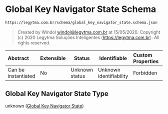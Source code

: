 # Global Key Navigator State Schema

```txt
https://legytma.com.br/schema/global_key_navigator_state.schema.json
```




> Created by Windol [windol@legytma.com.br](mailto:windol@legytma.com.br) at 15/05/2020.
> Copyright (c) 2020 Legytma Soluções Inteligentes (<https://legytma.com.br>). All rights reserved.
>

| Abstract            | Extensible | Status         | Identifiable            | Custom Properties | Additional Properties | Access Restrictions | Defined In                                                                                                        |
| :------------------ | ---------- | -------------- | ----------------------- | :---------------- | --------------------- | ------------------- | ----------------------------------------------------------------------------------------------------------------- |
| Can be instantiated | No         | Unknown status | Unknown identifiability | Forbidden         | Allowed               | none                | [global_key_navigator_state.schema.json](../schema/global_key_navigator_state.schema.json "open original schema") |

## Global Key Navigator State Type

unknown ([Global Key Navigator State](global_key_navigator_state.md))
